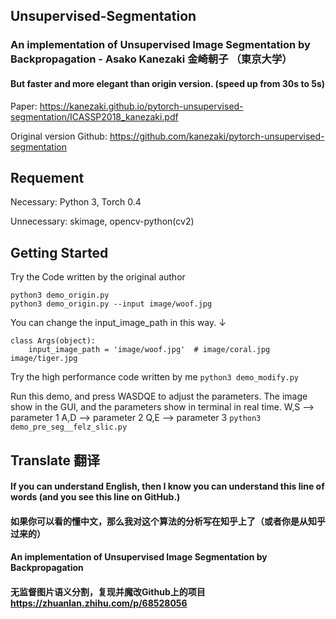 ## Unsupervised-Segmentation
### An implementation of **Unsupervised Image Segmentation by Backpropagation  - Asako Kanezaki 金崎朝子** （東京大学）
#### **But faster and more elegant than origin version. (speed up from 30s to 5s)**

Paper: https://kanezaki.github.io/pytorch-unsupervised-segmentation/ICASSP2018_kanezaki.pdf

Original version Github: https://github.com/kanezaki/pytorch-unsupervised-segmentation




## Requement

Necessary: Python 3, Torch 0.4

Unnecessary: skimage, opencv-python(cv2)




## Getting Started

Try the Code written by the original author
```
python3 demo_origin.py 
python3 demo_origin.py --input image/woof.jpg
```

You can change the input_image_path in this way. ↓
```
class Args(object):  
    input_image_path = 'image/woof.jpg'  # image/coral.jpg image/tiger.jpg
```
Try the high performance code written by me
`python3 demo_modify.py`



Run this demo, and press WASDQE to adjust the parameters.
The image show in the GUI, and the parameters show in terminal in real time.
W,S --> parameter 1
A,D --> parameter 2
Q,E --> parameter 3
`python3 demo_pre_seg__felz_slic.py`




## Translate 翻译

#### If you can understand English, then I know you can understand this line of words (and you see this line on GitHub.)
#### 如果你可以看的懂中文，那么我对这个算法的分析写在知乎上了（或者你是从知乎过来的）

#### An implementation of **Unsupervised Image Segmentation by Backpropagation**
#### 无监督图片语义分割，复现并魔改Github上的项目 https://zhuanlan.zhihu.com/p/68528056

